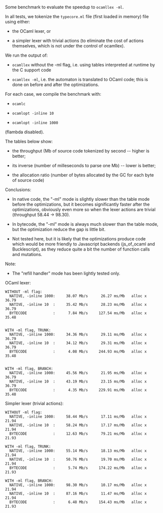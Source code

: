 Some benchmark to evaluate the speedup to `ocamllex -ml`.

In all tests, we tokenize the `typecore.ml` file (first loaded in
memory) file using either:

  - the OCaml lexer, or

  - a simpler lexer with trivial actions (to eliminate the cost of
actions themselves, which is not under the control of ocamllex).

We run the output of:

   - `ocamllex` without the -ml flag, i.e. using tables interpreted at
runtime by the C support code

   - `ocamllex -ml`, i.e. the automaton is translated to OCaml code;
this is done on before and after the optimizations.

For each case, we compile the benchmark with:

   - `ocamlc`

   - `ocamlopt -inline 10`

   - `ocamlopt -inline 1000`

(flambda disabled).

The tables below show:

   - the throughput (Mb of source code tokenized
by second -- higher is better;

   - its inverse (number of milleseconds to parse one Mb) -- lower is better;

   - the allocation ratio (number of bytes allocated by the GC for each byte of source code)


Conclusions:

  - In native code, the "-ml" mode is slightly slower than the table
    mode before the optimizations, but it becomes significantly faster
    after the optimizations, obviously even more so when the
    lexer actions are trivial (throughput 58.44 -> 98.30).

  - In bytecode, the "-ml" mode is always much slower than the table
    mode, but the optimization reduce the gap is little bit.

  - Not tested here, but it is likely that the optimizations produce
    code which would be more friendly to Javascript backends
    (js_of_ocaml and Bucklescript), as they reduce quite a bit
    the number of function calls and mutations.

Note:

  - The "refill handler" mode has been lightly tested only.


OCaml lexer:

````
WITHOUT -ml flag:
  NATIVE, -inline 1000:     38.07 Mb/s      26.27 ms/Mb   alloc x    36.79
  NATIVE, -inline 10  :     35.42 Mb/s      28.23 ms/Mb   alloc x    36.79
  BYTECODE            :      7.84 Mb/s     127.54 ms/Mb   alloc x    35.48


WITH -ml flag, TRUNK:
  NATIVE, -inline 1000:     34.36 Mb/s      29.11 ms/Mb   alloc x    36.79
  NATIVE, -inline 10  :     34.12 Mb/s      29.31 ms/Mb   alloc x    36.79
  BYTECODE            :      4.08 Mb/s     244.93 ms/Mb   alloc x    35.48


WITH -ml flag, BRANCH:
  NATIVE, -inline 1000:     45.56 Mb/s      21.95 ms/Mb   alloc x    36.79
  NATIVE, -inline 10  :     43.19 Mb/s      23.15 ms/Mb   alloc x    36.79
  BYTECODE            :      4.35 Mb/s     229.91 ms/Mb   alloc x    35.48
````


Simpler lexer (trivial actions):

````
WITHOUT -ml flag:
  NATIVE, -inline 1000:     58.44 Mb/s      17.11 ms/Mb   alloc x    21.94
  NATIVE, -inline 10  :     58.24 Mb/s      17.17 ms/Mb   alloc x    21.94
  BYTECODE            :     12.63 Mb/s      79.21 ms/Mb   alloc x    21.93

WITH -ml flag, TRUNK:
  NATIVE, -inline 1000:     55.14 Mb/s      18.13 ms/Mb   alloc x    21.94
  NATIVE, -inline 10  :     50.76 Mb/s      19.70 ms/Mb   alloc x    21.94
  BYTECODE            :      5.74 Mb/s     174.22 ms/Mb   alloc x    21.93

WITH -ml flag, BRANCH:
  NATIVE, -inline 1000:     98.30 Mb/s      10.17 ms/Mb   alloc x    21.94
  NATIVE, -inline 10  :     87.16 Mb/s      11.47 ms/Mb   alloc x    21.94
  BYTECODE            :      6.48 Mb/s     154.43 ms/Mb   alloc x    21.93
````
